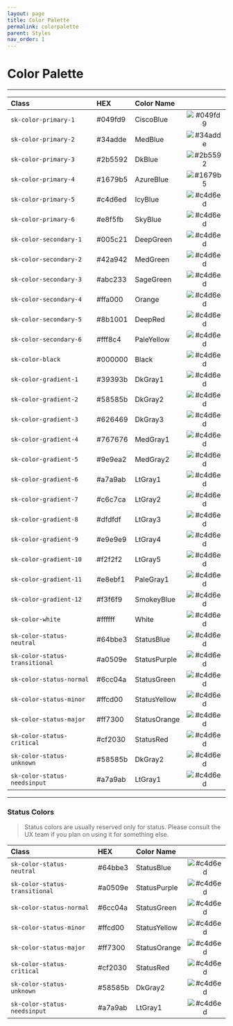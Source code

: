 ```yaml
---
layout: page
title: Color Palette
permalink: colorpalette
parent: Styles
nav_order: 1
---
```


# Color Palette
---

| Class                     	| HEX     	| Color Name |                                                        |
|:---------|:--------------------|:--------       |:------------:                                           |
| ﻿`sk-color-primary-1`           	| #049fd9 	| CiscoBlue    | ![#049fd9](https://placehold.it/15/049fd9/000000?text=+)
| `sk-color-primary-2`           	| #34adde 	| MedBlue      | ![#34adde](https://placehold.it/15/34adde/000000?text=+)
| `sk-color-primary-3`           	| #2b5592 	| DkBlue       | ![#2b5592](https://placehold.it/15/2b5592/000000?text=+)
| `sk-color-primary-4`           	| #1679b5 	| AzureBlue    | ![#1679b5](https://placehold.it/15/1679b5/000000?text=+)
| `sk-color-primary-5`           	| #c4d6ed 	| IcyBlue      | ![#c4d6ed](https://placehold.it/15/c4d6ed/000000?text=+)
| `sk-color-primary-6`           	| #e8f5fb 	| SkyBlue      | ![#c4d6ed](https://placehold.it/15/e8f5fb/000000?text=+)
| `sk-color-secondary-1`         	| #005c21 	| DeepGreen    | ![#c4d6ed](https://placehold.it/15/005c21/000000?text=+)
| `sk-color-secondary-2`         	| #42a942 	| MedGreen     | ![#c4d6ed](https://placehold.it/15/42a942/000000?text=+)
| `sk-color-secondary-3`         	| #abc233 	| SageGreen    | ![#c4d6ed](https://placehold.it/15/abc233/000000?text=+)
| `sk-color-secondary-4`         	| #ffa000 	| Orange       | ![#c4d6ed](https://placehold.it/15/ffa000/000000?text=+)
| `sk-color-secondary-5`         	| #8b1001 	| DeepRed      | ![#c4d6ed](https://placehold.it/15/8b1001/000000?text=+)
| `sk-color-secondary-6`         	| #fff8c4 	| PaleYellow   | ![#c4d6ed](https://placehold.it/15/fff8c4/000000?text=+)
| `sk-color-black`               	| #000000 	| Black        | ![#c4d6ed](https://placehold.it/15/000000/000000?text=+)
| `sk-color-gradient-1`          	| #39393b 	| DkGray1      | ![#c4d6ed](https://placehold.it/15/39393b/000000?text=+)
| `sk-color-gradient-2`          	| #58585b 	| DkGray2      | ![#c4d6ed](https://placehold.it/15/58585b/000000?text=+)
| `sk-color-gradient-3`          	| #626469 	| DkGray3      | ![#c4d6ed](https://placehold.it/15/626469/000000?text=+)
| `sk-color-gradient-4`          	| #767676 	| MedGray1     | ![#c4d6ed](https://placehold.it/15/767676/000000?text=+)
| `sk-color-gradient-5`          	| #9e9ea2 	| MedGray2     | ![#c4d6ed](https://placehold.it/15/9e9ea2/000000?text=+)
| `sk-color-gradient-6`          	| #a7a9ab 	| LtGray1      | ![#c4d6ed](https://placehold.it/15/a7a9ab/000000?text=+)
| `sk-color-gradient-7`          	| #c6c7ca 	| LtGray2      | ![#c4d6ed](https://placehold.it/15/c6c7ca/000000?text=+)
| `sk-color-gradient-8`          	| #dfdfdf 	| LtGray3      | ![#c4d6ed](https://placehold.it/15/dfdfdf/000000?text=+)
| `sk-color-gradient-9`           	| #e9e9e9 	| LtGray4      | ![#c4d6ed](https://placehold.it/15/e9e9e9/000000?text=+)
| `sk-color-gradient-10`          	| #f2f2f2 	| LtGray5      | ![#c4d6ed](https://placehold.it/15/f2f2f2/000000?text=+)
| `sk-color-gradient-11`         	| #e8ebf1 	| PaleGray1    | ![#c4d6ed](https://placehold.it/15/e8ebf1/000000?text=+)
| `sk-color-gradient-12`         	| #f3f6f9 	| SmokeyBlue   | ![#c4d6ed](https://placehold.it/15/f3f6f9/000000?text=+)
| `sk-color-white`               	| #ffffff 	| White        | ![#c4d6ed](https://placehold.it/15/ffffff/000000?text=+)
| `sk-color-status-neutral`      	| #64bbe3 	| StatusBlue   | ![#c4d6ed](https://placehold.it/15/64bbe3/000000?text=+)
| `sk-color-status-transitional` 	| #a0509e 	| StatusPurple | ![#c4d6ed](https://placehold.it/15/a0509e/000000?text=+)
| `sk-color-status-normal`       	| #6cc04a 	| StatusGreen  | ![#c4d6ed](https://placehold.it/15/6cc04a/000000?text=+)
| `sk-color-status-minor`        	| #ffcd00 	| StatusYellow | ![#c4d6ed](https://placehold.it/15/ffcd00/000000?text=+)
| `sk-color-status-major`        	| #ff7300 	| StatusOrange | ![#c4d6ed](https://placehold.it/15/ff7300/000000?text=+)
| `sk-color-status-critical`     	| #cf2030 	| StatusRed    | ![#c4d6ed](https://placehold.it/15/cf2030/000000?text=+)
| `sk-color-status-unknown`      	| #58585b 	| DkGray2      | ![#c4d6ed](https://placehold.it/15/58585b/000000?text=+)
| `sk-color-status-needsinput`   	| #a7a9ab 	| LtGray1      | ![#c4d6ed](https://placehold.it/15/a7a9ab/000000?text=+)

---

### Status Colors

> Status colors are usually reserved only for status. Please consult the UX team if you plan on using it for something else.

| Class                     	| HEX     	| Color Name |                                                        |
|:---------|:-------------------------------|:--------       |:-------------------------------------------------------:|
| `sk-color-status-neutral`      	| #64bbe3 	| StatusBlue   | ![#c4d6ed](https://placehold.it/15/64bbe3/000000?text=+)
| `sk-color-status-transitional` 	| #a0509e 	| StatusPurple | ![#c4d6ed](https://placehold.it/15/a0509e/000000?text=+)
| `sk-color-status-normal`       	| #6cc04a 	| StatusGreen  | ![#c4d6ed](https://placehold.it/15/6cc04a/000000?text=+)
| `sk-color-status-minor`        	| #ffcd00 	| StatusYellow | ![#c4d6ed](https://placehold.it/15/ffcd00/000000?text=+)
| `sk-color-status-major`        	| #ff7300 	| StatusOrange | ![#c4d6ed](https://placehold.it/15/ff7300/000000?text=+)
| `sk-color-status-critical`     	| #cf2030 	| StatusRed    | ![#c4d6ed](https://placehold.it/15/cf2030/000000?text=+)
| `sk-color-status-unknown`      	| #58585b 	| DkGray2      | ![#c4d6ed](https://placehold.it/15/58585b/000000?text=+)
| `sk-color-status-needsinput`   	| #a7a9ab 	| LtGray1      | ![#c4d6ed](https://placehold.it/15/a7a9ab/000000?text=+)
